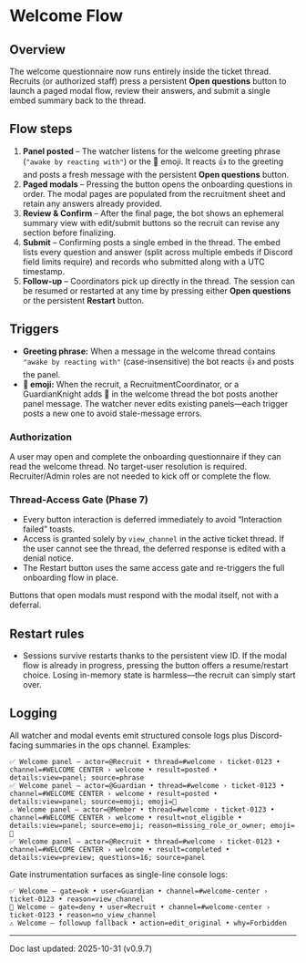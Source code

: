 # Welcome Flow

## Overview
The welcome questionnaire now runs entirely inside the ticket thread. Recruits (or authorized staff) press a persistent **Open questions** button to launch a paged modal flow, review their answers, and submit a single embed summary back to the thread.

## Flow steps
1. **Panel posted** – The watcher listens for the welcome greeting phrase (`"awake by reacting with"`) or the 🎫 emoji. It reacts 👍 to the greeting and posts a fresh message with the persistent **Open questions** button.
2. **Paged modals** – Pressing the button opens the onboarding questions in order. The modal pages are populated from the recruitment sheet and retain any answers already provided.
3. **Review & Confirm** – After the final page, the bot shows an ephemeral summary view with edit/submit buttons so the recruit can revise any section before finalizing.
4. **Submit** – Confirming posts a single embed in the thread. The embed lists every question and answer (split across multiple embeds if Discord field limits require) and records who submitted along with a UTC timestamp.
5. **Follow-up** – Coordinators pick up directly in the thread. The session can be resumed or restarted at any time by pressing either **Open questions** or the persistent **Restart** button.

## Triggers
- **Greeting phrase:** When a message in the welcome thread contains `"awake by reacting with"` (case-insensitive) the bot reacts 👍 and posts the panel.
- **🎫 emoji:** When the recruit, a RecruitmentCoordinator, or a GuardianKnight adds 🎫 in the welcome thread the bot posts another panel message. The watcher never edits existing panels—each trigger posts a new one to avoid stale-message errors.

### Authorization
A user may open and complete the onboarding questionnaire if they can read the welcome thread.
No target-user resolution is required. Recruiter/Admin roles are not needed to kick off or complete the flow.

### Thread-Access Gate (Phase 7)
- Every button interaction is deferred immediately to avoid “Interaction failed” toasts.
- Access is granted solely by `view_channel` in the active ticket thread. If the user cannot see the thread, the deferred response is edited with a denial notice.
- The Restart button uses the same access gate and re-triggers the full onboarding flow in place.

Buttons that open modals must respond with the modal itself, not with a deferral.

## Restart rules
- Sessions survive restarts thanks to the persistent view ID. If the modal flow is already in progress, pressing the button offers a resume/restart choice. Losing in-memory state is harmless—the recruit can simply start over.

## Logging
All watcher and modal events emit structured console logs plus Discord-facing summaries in the ops channel. Examples:
```
✅ Welcome panel — actor=@Recruit • thread=#welcome › ticket-0123 • channel=#WELCOME CENTER › welcome • result=posted • details:view=panel; source=phrase
✅ Welcome panel — actor=@Guardian • thread=#welcome › ticket-0123 • channel=#WELCOME CENTER › welcome • result=posted • details:view=panel; source=emoji; emoji=🎫
⚠️ Welcome panel — actor=@Member • thread=#welcome › ticket-0123 • channel=#WELCOME CENTER › welcome • result=not_eligible • details:view=panel; source=emoji; reason=missing_role_or_owner; emoji=🎫
✅ Welcome panel — actor=@Recruit • thread=#welcome › ticket-0123 • channel=#WELCOME CENTER › welcome • result=completed • details:view=preview; questions=16; source=panel
```

Gate instrumentation surfaces as single-line console logs:
```
✅ Welcome — gate=ok • user=Guardian • channel=#welcome-center › ticket-0123 • reason=view_channel
🔐 Welcome — gate=deny • user=Recruit • channel=#welcome-center › ticket-0123 • reason=no_view_channel
⚠️ Welcome — followup fallback • action=edit_original • why=Forbidden
```

---
Doc last updated: 2025-10-31 (v0.9.7)
